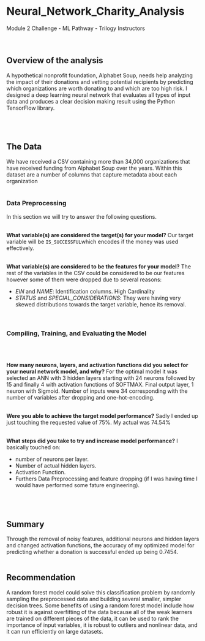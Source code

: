 # Neural_Network_Charity_Analysis
Module 2 Challenge - ML Pathway - Trilogy Instructors
<br/><br/><br/>

## Overview of the analysis

A hypothetical nonprofit foundation, Alphabet Soup, needs help analyzing the impact of their donations and vetting potential recipients by predicting which organizations are worth donating to and which are too high risk. I designed a deep learning neural network that evaluates all types of input data and produces a clear decision making result using the Python TensorFlow library.
<br/><br/><br/><br/>




## The Data
We have received a CSV containing more than 34,000 organizations that have received funding from Alphabet Soup over the years. Within this dataset are a number of columns that capture metadata about each organization
<br/><br/>


### Data Preprocessing
In this section we will try to answer the following questions.
<br/><br/>

**What variable(s) are considered the target(s) for your model?**
Our target variable will be ```IS_SUCCESSFUL```which encodes if the money was used effectively.
<br/><br/>

**What variable(s) are considered to be the features for your model?**
The rest of the variables in the CSV could be considered to be our features however some of them were dropped due to several reasons:
* *EIN* and *NAME*: Identification columns. High Cardinality
* *STATUS* and *SPECIAL_CONSIDERATIONS*: They were having very skewed distributions towards the target variable, hence its removal.
<br/><br/><br/>

### Compiling, Training, and Evaluating the Model
<br/><br/>

**How many neurons, layers, and activation functions did you select for your neural network model, and why?**
For the optimal model it was selected an ANN with 3 hidden layers starting with 24 neurons followed by 15 and finally 4 with activation functions of SOFTMAX. Final output layer, 1 neuron with Sigmoid. Number of inputs were 34 corresponding with the number of variables after dropping and one-hot-encoding.
<br/><br/>

**Were you able to achieve the target model performance?**
Sadly I ended up just touching the requested value of 75%. My actual was 74.54%
<br/><br/>

**What steps did you take to try and increase model performance?**
I basically touched on:
* number of neurons per layer.
* Number of actual hidden layers.
* Activation Function.
* Furthers Data Preprocessing and feature dropping (if I was having time I would have performed some fature engineering).
<br/><br/><br/><br/>



## Summary
Through the removal of noisy features, additional neurons and hidden layers and changed activation functions, the accuracy of my optimized model for predicting whether a donation is successful ended up being 0.7454.
<br/><br/>

## Recommendation
A random forest model could solve this classification problem by randomly sampling the preprocessed data and building several smaller, simpler decision trees. Some benefits of using a random forest model include how robust it is against overfitting of the data because all of the weak learners are trained on different pieces of the data, it can be used to rank the importance of input variables, it is robust to outliers and nonlinear data, and it can run efficiently on large datasets.
